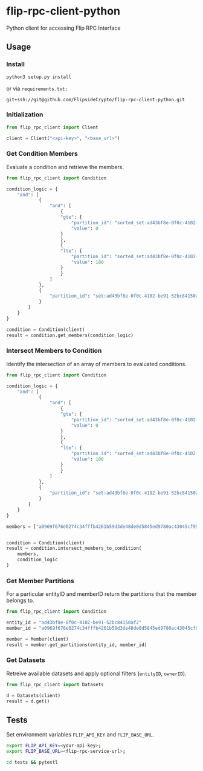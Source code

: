 # flip-rpc-client-python

Python client for accessing Flip RPC Interface

## Usage

### Install

```python
python3 setup.py install
```

or via `requirements.txt:`

```
git+ssh://git@github.com/FlipsideCrypto/flip-rpc-client-python.git
```

### Initialization

```python
from flip_rpc_client import Client

client = Client("<api-key>", "<base_url>")

```

### Get Condition Members

Evaluate a condition and retrieve the members.

```python
from flip_rpc_client import Condition

condition_logic = {
    "and": [
            {
                "and": [
                    {
                    "gte": {
                        "partition_id": "sorted_set:ad43bf8e-0f0c-4102-be91-52bc84150af2:current_balances:flipside",
                        "value": 0
                    }
                    },
                    {
                    "lte": {
                        "partition_id": "sorted_set:ad43bf8e-0f0c-4102-be91-52bc84150af2:current_balances:flipside",
                        "value": 100
                    }
                    }
                ]
            },
            {
                "partition_id": "set:ad43bf8e-0f0c-4102-be91-52bc84150af2:l1_labels:distributor:flipside"
            }
        ]
    }
}

condition = Condition(client)
result = condition.get_members(condition_logic)

```

### Intersect Members to Condition

Identify the intersection of an array of members to evaluated conditions.

```python
from flip_rpc_client import Condition

condition_logic = {
    "and": [
            {
                "and": [
                    {
                    "gte": {
                        "partition_id": "sorted_set:ad43bf8e-0f0c-4102-be91-52bc84150af2:current_balances:flipside",
                        "value": 0
                    }
                    },
                    {
                    "lte": {
                        "partition_id": "sorted_set:ad43bf8e-0f0c-4102-be91-52bc84150af2:current_balances:flipside",
                        "value": 100
                    }
                    }
                ]
            },
            {
                "partition_id": "set:ad43bf8e-0f0c-4102-be91-52bc84150af2:l1_labels:distributor:flipside"
            }
        ]
    }
}

members = ["a0969f676e0274c34fffb4261b59d3de48de0d5845ed9780ac43045cf954ed81"]


condition = Condition(client)
result = condition.intersect_members_to_condition(
    members,
    condition_logic
)
```

### Get Member Partitions

For a particular entityID and memberID return the partitions that the member belongs to.

```python
from flip_rpc_client import Condition

entity_id = "ad43bf8e-0f0c-4102-be91-52bc84150af2"
member_id = "a0969f676e0274c34fffb4261b59d3de48de0d5845ed9780ac43045cf954ed81"

member = Member(client)
result = member.get_partitions(entity_id, member_id)

```

### Get Datasets

Retreive available datasets and apply optional filters (`entityID`, `ownerID`).

```python
from flip_rpc_client import Datasets

d = Datasets(client)
result = d.get()

```

## Tests

Set environment variables `FLIP_API_KEY` and `FLIP_BASE_URL`.

```bash
export FLIP_API_KEY=<your-api-key>;
export FLIP_BASE_URL=<flip-rpc-service-url>;

cd tests && pytestl
```
